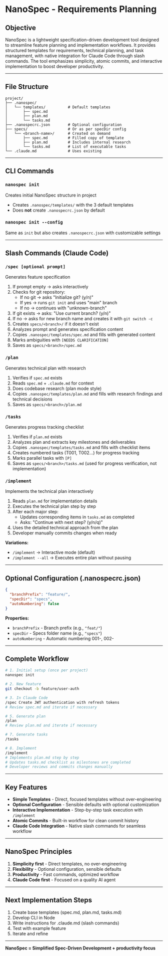 # NanoSpec - Requirements Planning

## Objective
NanoSpec is a lightweight specification-driven development tool designed to streamline feature planning and implementation workflows. It provides structured templates for requirements, technical planning, and task management, with native integration for Claude Code through slash commands. The tool emphasizes simplicity, atomic commits, and interactive implementation to boost developer productivity.

---

## File Structure

```
project/
├── .nanospec/
│   └── templates/          # Default templates
│       ├── spec.md
│       ├── plan.md
│       └── tasks.md
├── .nanospecrc.json        # Optional configuration
├── specs/                  # Or as per specDir config
│   └── <branch-name>/      # Created on demand
│       ├── spec.md         # Filled copy of template
│       ├── plan.md         # Includes internal research
│       └── tasks.md        # List of executable tasks
└── .claude.md              # Uses existing
```

---

## CLI Commands

### `nanospec init`
Creates initial NanoSpec structure in project
- Creates `.nanospec/templates/` with the 3 default templates
- Does **not** create `.nanospecrc.json` by default

### `nanospec init --config`
Same as `init` but also creates `.nanospecrc.json` with customizable settings


---

## Slash Commands (Claude Code)

### `/spec [optional prompt]`
Generates feature specification
1. If prompt empty → asks interactively
2. Checks for git repository:
   - If no git → asks "Initialize git? (y/n)"
   - If yes → runs `git init` and uses "main" branch
   - If no → continues with "unknown-branch"
3. If git exists → asks: "Use current branch? (y/n)"
4. If no → asks for new branch name and creates it with `git switch -c`
5. Creates `specs/<branch>/` if it doesn't exist
6. Analyzes prompt and generates specification content
7. Copies `.nanospec/templates/spec.md` and fills with generated content
8. Marks ambiguities with `[NEEDS CLARIFICATION]`
9. Saves as `specs/<branch>/spec.md`

### `/plan`
Generates technical plan with research
1. Verifies if `spec.md` exists
2. Reads `spec.md` + `.claude.md` for context
3. Does codebase research (plan mode style)
4. Copies `.nanospec/templates/plan.md` and fills with research findings and technical decisions
5. Saves as `specs/<branch>/plan.md`

### `/tasks`
Generates progress tracking checklist
1. Verifies if `plan.md` exists
2. Analyzes plan and extracts key milestones and deliverables
3. Copies `.nanospec/templates/tasks.md` and fills with checklist items
4. Creates numbered tasks (T001, T002...) for progress tracking
5. Marks parallel tasks with `[P]`
6. Saves as `specs/<branch>/tasks.md` (used for progress verification, not implementation)

### `/implement`
Implements the technical plan interactively
1. Reads `plan.md` for implementation details
2. Executes the technical plan step by step
3. After each major step:
   - Updates corresponding items in `tasks.md` as completed
   - Asks: "Continue with next step? (y/n/q)"
4. Uses the detailed technical approach from the plan
5. Developer manually commits changes when ready

**Variations:**
- `/implement` → Interactive mode (default)
- `/implement --all` → Executes entire plan without pausing

---

## Optional Configuration (.nanospecrc.json)

```json
{
  "branchPrefix": "feature/",
  "specDir": "specs",
  "autoNumbering": false
}
```

**Properties:**
- `branchPrefix` - Branch prefix (e.g., `"feat/"`)
- `specDir` - Specs folder name (e.g., `"specs"`)
- `autoNumbering` - Automatic numbering 001-, 002-

---


## Complete Workflow

```bash
# 1. Initial setup (once per project)
nanospec init

# 2. New feature
git checkout -b feature/user-auth

# 3. In Claude Code
/spec Create JWT authentication with refresh tokens
# Review spec.md and iterate if necessary

# 5. Generate plan
/plan
# Review plan.md and iterate if necessary

# 7. Generate tasks
/tasks

# 8. Implement
/implement
# Implements plan.md step by step
# Updates tasks.md checklist as milestones are completed
# Developer reviews and commits changes manually
```

---

## Key Features

- **Simple Templates** - Direct, focused templates without over-engineering
- **Optional Configuration** - Sensible defaults with optional customization
- **Interactive Implementation** - Step-by-step task execution with `/implement`
- **Atomic Commits** - Built-in workflow for clean commit history
- **Claude Code Integration** - Native slash commands for seamless workflow

---

## NanoSpec Principles

1. **Simplicity first** - Direct templates, no over-engineering
2. **Flexibility** - Optional configuration, sensible defaults
3. **Productivity** - Fast commands, optimized workflow
5. **Claude Code first** - Focused on a quality AI agent

---

## Next Implementation Steps

1. Create base templates (spec.md, plan.md, tasks.md)
2. Develop CLI in Node
3. Write instructions for .claude.md (slash commands)
4. Test with example feature
5. Iterate and refine

---

**NanoSpec = Simplified Spec-Driven Development + productivity focus**
